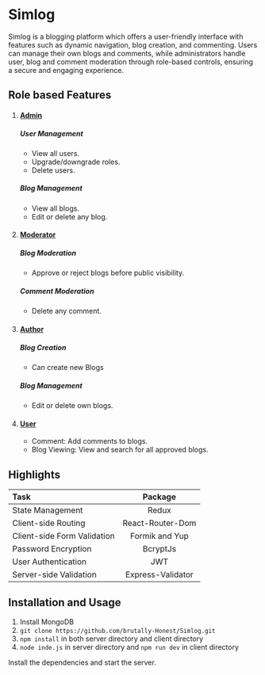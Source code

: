 # Simlog

Simlog is a blogging platform  which offers a user-friendly interface with features such as dynamic navigation, blog creation, and commenting. Users can manage their own blogs and comments, while administrators handle user, blog and comment moderation through role-based controls, ensuring a secure and engaging experience.


## Role based Features
1. #### <u>Admin</u>
    ##### User Management
    - View all users.
    - Upgrade/downgrade roles.
    - Delete users.

    ##### Blog Management
    - View all blogs.
    - Edit or delete any blog.

2. #### <u>Moderator</u>
    ##### Blog Moderation
    - Approve or reject blogs before public visibility.

    ##### Comment Moderation
    - Delete any comment.

3. #### <u>Author</u>
    ##### Blog Creation
    - Can create new Blogs

    ##### Blog Management
    - Edit or delete own blogs.

4. #### <u> User</u>
    - Comment: Add comments to blogs.
    - Blog Viewing: View and search for all approved blogs.

## Highlights
| Task                         | Package           | 
| :---                         |    :----:         |
| State Management             | Redux             |
| Client-side Routing          | React-Router-Dom  |
| Client-side Form Validation  | Formik and Yup    |
| Password Encryption          | BcryptJs          |
| User Authentication          | JWT               |
| Server-side Validation       | Express-Validator |

## Installation and Usage
1. Install MongoDB 
2. `git clone https://github.com/brutally-Honest/Simlog.git`
3. `npm install` in both server directory and client directory
4. `node inde.js` in server directory and `npm run dev` in client directory

Install the dependencies and start the server.



